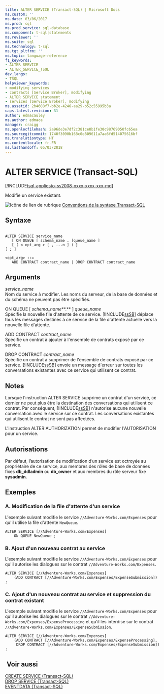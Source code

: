 ```yaml
---
title: ALTER SERVICE (Transact-SQL) | Microsoft Docs
ms.custom: ''
ms.date: 03/06/2017
ms.prod: sql
ms.prod_service: sql-database
ms.component: t-sql|statements
ms.reviewer: ''
ms.suite: sql
ms.technology: t-sql
ms.tgt_pltfrm: ''
ms.topic: language-reference
f1_keywords:
- ALTER SERVICE
- ALTER_SERVICE_TSQL
dev_langs:
- TSQL
helpviewer_keywords:
- modifying services
- contracts [Service Broker], modifying
- ALTER SERVICE statement
- services [Service Broker], modifying
ms.assetid: 2b4608f7-bb2e-4246-aa29-b52c55995b3a
caps.latest.revision: 31
author: edmacauley
ms.author: edmaca
manager: craigg
ms.openlocfilehash: 2a96de3e7df2c381ce8b1fe30c98769050fc65ea
ms.sourcegitcommit: 1740f3090b168c0e809611a7aa6fd514075616bf
ms.translationtype: HT
ms.contentlocale: fr-FR
ms.lasthandoff: 05/03/2018
---
```

# <a name="alter-service-transact-sql"></a>ALTER SERVICE (Transact-SQL)
[!INCLUDE[tsql-appliesto-ss2008-xxxx-xxxx-xxx-md](../../includes/tsql-appliesto-ss2008-xxxx-xxxx-xxx-md.md)]

  Modifie un service existant.  
  
 ![Icône de lien de rubrique](../../database-engine/configure-windows/media/topic-link.gif "Icône lien de rubrique") [Conventions de la syntaxe Transact-SQL](../../t-sql/language-elements/transact-sql-syntax-conventions-transact-sql.md)  
  
## <a name="syntax"></a>Syntaxe  
  
```  
  
ALTER SERVICE service_name   
   [ ON QUEUE [ schema_name . ]queue_name ]   
   [ ( < opt_arg > [ , ...n ] ) ]  
[ ; ]  
  
<opt_arg> ::=  
   ADD CONTRACT contract_name | DROP CONTRACT contract_name  
```  
  
## <a name="arguments"></a>Arguments  
 *service_name*  
 Nom du service à modifier. Les noms du serveur, de la base de données et du schéma ne peuvent pas être spécifiés.  
  
 ON QUEUE [ *schema_name***.** ] *queue_name*  
 Spécifie la nouvelle file d'attente de ce service. [!INCLUDE[ssSB](../../includes/sssb-md.md)] déplace tous les messages destinés à ce service de la file d'attente actuelle vers la nouvelle file d'attente.  
  
 ADD CONTRACT *contract_name*  
 Spécifie un contrat à ajouter à l'ensemble de contrats exposé par ce service.  
  
 DROP CONTRACT *contract_name*  
 Spécifie un contrat à supprimer de l'ensemble de contrats exposé par ce service. [!INCLUDE[ssSB](../../includes/sssb-md.md)] envoie un message d'erreur sur toutes les conversations existantes avec ce service qui utilisent ce contrat.  
  
## <a name="remarks"></a>Notes   
 Lorsque l'instruction ALTER SERVICE supprime un contrat d'un service, ce dernier ne peut plus être la destination des conversations qui utilisent ce contrat. Par conséquent, [!INCLUDE[ssSB](../../includes/sssb-md.md)] n'autorise aucune nouvelle conversation avec le service sur ce contrat. Les conversations existantes qui utilisent le contrat ne sont pas affectées.  
  
 L'instruction ALTER AUTHORIZATION permet de modifier l'AUTORISATION pour un service.  
  
## <a name="permissions"></a>Autorisations  
 Par défaut, l’autorisation de modification d’un service est octroyée au propriétaire de ce service, aux membres des rôles de base de données fixes **db_ddladmin** ou **db_owner** et aux membres du rôle serveur fixe **sysadmin**.  
  
## <a name="examples"></a>Exemples  
  
### <a name="a-changing-the-queue-for-a-service"></a>A. Modification de la file d'attente d'un service  
 L'exemple suivant modifie le service `//Adventure-Works.com/Expenses` pour qu'il utilise la file d'attente `NewQueue`.  
  
```  
ALTER SERVICE [//Adventure-Works.com/Expenses]  
    ON QUEUE NewQueue ;  
```  
  
### <a name="b-adding-a-new-contract-to-the-service"></a>B. Ajout d'un nouveau contrat au service  
 L'exemple suivant modifie le service `//Adventure-Works.com/Expenses` pour qu'il autorise les dialogues sur le contrat `//Adventure-Works.com/Expenses`.  
  
```  
ALTER SERVICE [//Adventure-Works.com/Expenses]  
    (ADD CONTRACT [//Adventure-Works.com/Expenses/ExpenseSubmission]) ;  
```  
  
### <a name="c-adding-a-new-contract-to-the-service-dropping-existing-contract"></a>C. Ajout d'un nouveau contrat au service et suppression du contrat existant  
 L'exemple suivant modifie le service `//Adventure-Works.com/Expenses` pour qu'il autorise les dialogues sur le contrat `//Adventure-Works.com/Expenses/ExpenseProcessing` et qu'il les interdise sur le contrat `//Adventure-Works.com/Expenses/ExpenseSubmission`.  
  
```  
ALTER SERVICE [//Adventure-Works.com/Expenses]  
    (ADD CONTRACT [//Adventure-Works.com/Expenses/ExpenseProcessing],   
     DROP CONTRACT [//Adventure-Works.com/Expenses/ExpenseSubmission]) ;  
```  
  
## <a name="see-also"></a> Voir aussi  
 [CREATE SERVICE &#40;Transact-SQL&#41;](../../t-sql/statements/create-service-transact-sql.md)   
 [DROP SERVICE &#40;Transact-SQL&#41;](../../t-sql/statements/drop-service-transact-sql.md)   
 [EVENTDATA &#40;Transact-SQL&#41;](../../t-sql/functions/eventdata-transact-sql.md)  
  
  
